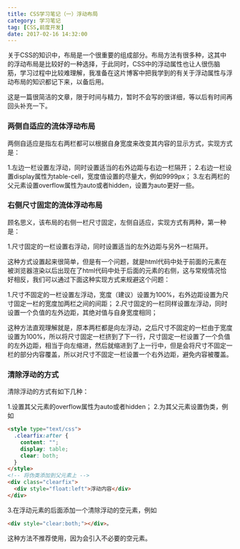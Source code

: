 ```yaml
---
title: CSS学习笔记（一）浮动布局
category: 学习笔记
tag: [CSS,前度开发]
date: 2017-02-16 14:32:00
---
```


关于CSS的知识中，布局是一个很重要的组成部分。布局方法有很多种，这其中的浮动布局是比较好的一种选择，于此同时，CSS中的浮动属性也让人很伤脑筋，学习过程中比较难理解，我准备在这片博客中把我学到的有关于浮动属性与浮动布局的知识都记下来，以备后用。<!--more-->

这是一篇很简洁的文章，限于时间与精力，暂时不会写的很详细，等以后有时间再回头补充一下。

### 两侧自适应的流体浮动布局
两侧自适应是指左右两栏都可以根据自身宽度来改变其内容的显示方式，实现方式是：

1.左边一栏设置左浮动，同时设置适当的右外边距与右边一栏隔开；
2.右边一栏设置display属性为table-cell，宽度值设置的尽量大，例如9999px；
3.左右两栏的父元素设置overflow属性为auto或者hidden，设置为auto更好一些。

### 右侧尺寸固定的流体浮动布局
顾名思义，该布局的右侧一栏尺寸固定，左侧自适应，实现方式有两种，第一种是：

1.尺寸固定的一栏设置右浮动，同时设置适当的左外边距与另外一栏隔开。

这种方式设置起来很简单，但是有一个问题，就是html代码中处于前面的元素在被浏览器渲染以后出现在了html代码中处于后面的元素的右侧，这与常规情况恰好相反，我们可以通过下面这种实现方式来规避这个问题：

1.尺寸不固定的一栏设置左浮动，宽度（建议）设置为100%，右外边距设置为尺寸固定一栏的宽度加两栏之间的间距；
2.尺寸固定的一栏同样设置左浮动，同时设置一个负值的左外边距，其绝对值与自身宽度相同；

这种方法直观理解就是，原本两栏都是向左浮动，之后尺寸不固定的一栏由于宽度设置为100%，所以将尺寸固定一栏挤到了下一行，尺寸固定一栏设置了一个负值的左外边距，相当于向左缩进，然后就缩进到了上一行中，但是会将尺寸不固定一栏的部分内容覆盖，所以对尺寸不固定一栏设置一个右外边距，避免内容被覆盖。

### 清除浮动的方式
清除浮动的方式有如下几种：

1.设置其父元素的overflow属性为auto或者hidden；
2.为其父元素设置伪类，例如
``` html
<style type="text/css">
  .clearfix:after {
    content: "";
    display: table;
    clear: both;
  }
</style>
<!-- 将伪类添加到父元素上 -->
<div class="clearfix">
  <div style="float:left">浮动内容</div>
</div>
```
3.在浮动元素的后面添加一个清除浮动的空元素，例如
``` html
<div style="clear:both;"></div>。
```
这种方法不推荐使用，因为会引入不必要的空元素。